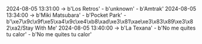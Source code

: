 2024-08-05 13:31:00 -> b'Los Retros' - b'unknown' - b'Amtrak'
2024-08-05 13:34:00 -> b'Miki Matsubara' - b'Pocket Park' - b'\xe7\x9c\x9f\xe5\xa4\x9c\xe4\xb8\xad\xe3\x81\xae\xe3\x83\x89\xe3\x82\xa2/Stay With Me'
2024-08-05 13:40:00 -> b'La Texana' - b'No me quites tu calor' - b'No me quites tu calor'
